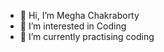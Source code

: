 - 👋 Hi, I’m Megha Chakraborty
- 👀 I’m interested in Coding
- 🌱 I’m currently practising coding 
<!--- 💞️ I’m looking to collaborate on ...
- 📫 How to reach me ...-->

<!---
meghaa190/meghaa190 is a ✨ special ✨ repository because its `README.md` (this file) appears on your GitHub profile.
You can click the Preview link to take a look at your changes.
--->
